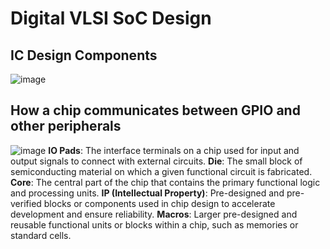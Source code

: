 # Digital VLSI SoC Design


## IC Design Components
![image](https://github.com/KaushalKulkarni2003/nasscom-vsd-openlane/assets/112880728/c01d8274-2327-4970-8ce3-b7ef0bddb6cc)

## How a chip communicates between GPIO and other peripherals
![image](https://github.com/KaushalKulkarni2003/nasscom-vsd-openlane/assets/112880728/9a4d5a84-3e9e-4bf1-b89e-820baa92519c)
**IO Pads**: The interface terminals on a chip used for input and output signals to connect with external circuits.
**Die**: The small block of semiconducting material on which a given functional circuit is fabricated.
**Core**: The central part of the chip that contains the primary functional logic and processing units.
**IP (Intellectual Property)**: Pre-designed and pre-verified blocks or components used in chip design to accelerate development and ensure reliability.
**Macros**: Larger pre-designed and reusable functional units or blocks within a chip, such as memories or standard cells.

